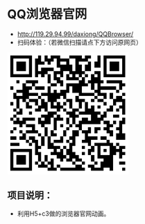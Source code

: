 # QQ浏览器官网
 * http://119.29.94.99/daxiong/QQBrowser/
 *  扫码体验：（若微信扫描请点下方访问原网页）


![6](https://github.com/zzzkun/QQdomo/blob/master/1533111267.png)

项目说明：
--------
* 利用H5+c3做的浏览器官网动画。
